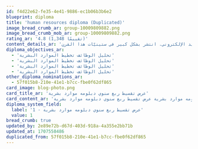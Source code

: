 ```yaml
---
id: f4d22e62-fe35-4e41-9886-ec1b06b3b6e2
blueprint: diploma
title: 'human resources diploma (Duplicated)'
image_bread_crumb_ar: group-10009809882.png
image_bread_crumb_mob_ar: group-10009809882.png
rating_ar: '4.8 (1,348 تقييمًا)'
content_details_ar: 'لوريم إيبسوم هو ببساطة نص شكلي (بمعنى أن الغاية هي الشكل وليس المحتوى) ويُستخدم في صناعات المطابع ودور النشر. كان لوريم إيبسوم ولايزال المعيار للنص الشكلي منذ القرن الخامس عشر عندما قامت مطبعة مجهولة برص مجموعة من الأحرف بشكل عشوائي أخذتها من نص، لتكوّن كتيّب بمثابة دليل أو مرجع شكلي لهذه الأحرف. خمسة قرون من الزمن لم تقضي على هذا النص، بل انه حتى صار مستخدماً وبشكله الأصلي في الطباعة والتنضيد الإلكتروني. انتشر بشكل كبير في ستينيّات هذا القرن.'
diploma_objectives_ar:
  - 'تحليل الوظائف تخطيط الموارد البشرية'
  - 'تحليل الوظائف تخطيط الموارد البشرية'
  - 'تحليل الوظائف تخطيط الموارد البشرية'
  - 'تحليل الوظائف تخطيط الموارد البشرية'
other_diploma_nominations_ar:
  - 57f015b8-210e-41e1-b7cc-fbe0f62df865
card_image: blog-photo.png
card_title_ar: 'عرض تقسيط ربع سنوي دبلومه موارد بشرية'
card_content_ar: 'عرض تقسيط ربع سنوي دبلومه موارد بشرية عرض تقسيط ربع سنوي دبلومه موارد بشرية'
diploma_system_field:
  label: 'عرض تقسيط ربع سنوي دبلومه موارد بشرية - 1'
  value: 1
bread_crumb: true
updated_by: 2e89e72b-d67d-403d-918a-4a355e2bb71b
updated_at: 1707558486
duplicated_from: 57f015b8-210e-41e1-b7cc-fbe0f62df865
---
```

